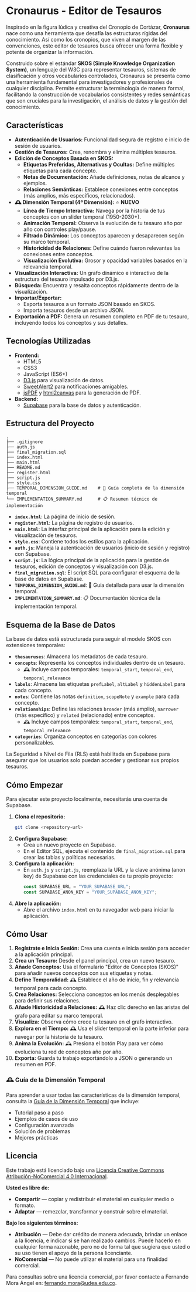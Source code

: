 # Cronaurus - Editor de Tesauros

Inspirado en la figura lúdica y creativa del Cronopio de Cortázar, **Cronaurus** nace como una herramienta que desafía las estructuras rígidas del conocimiento. Así como los cronopios, que viven al margen de las convenciones, este editor de tesauros busca ofrecer una forma flexible y potente de organizar la información.

Construido sobre el estándar **SKOS (Simple Knowledge Organization System)**, un lenguaje del W3C para representar tesauros, sistemas de clasificación y otros vocabularios controlados, Cronaurus se presenta como una herramienta fundamental para investigadores y profesionales de cualquier disciplina. Permite estructurar la terminología de manera formal, facilitando la construcción de vocabularios consistentes y redes semánticas que son cruciales para la investigación, el análisis de datos y la gestión del conocimiento.

## Características

- **Autenticación de Usuarios:** Funcionalidad segura de registro e inicio de sesión de usuarios.
- **Gestión de Tesauros:** Crea, renombra y elimina múltiples tesauros.
- **Edición de Conceptos Basada en SKOS:**
  - **Etiquetas Preferidas, Alternativas y Ocultas:** Define múltiples etiquetas para cada concepto.
  - **Notas de Documentación:** Añade definiciones, notas de alcance y ejemplos.
  - **Relaciones Semánticas:** Establece conexiones entre conceptos (más amplios, más específicos, relacionados).
- **🕰️ Dimensión Temporal (4ª Dimensión):** ⭐ **NUEVO**
  - **Línea de Tiempo Interactiva:** Navega por la historia de tus conceptos con un slider temporal (1950-2030+).
  - **Animación Temporal:** Observa la evolución de tu tesauro año por año con controles play/pause.
  - **Filtrado Dinámico:** Los conceptos aparecen y desaparecen según su marco temporal.
  - **Historicidad de Relaciones:** Define cuándo fueron relevantes las conexiones entre conceptos.
  - **Visualización Evolutiva:** Grosor y opacidad variables basados en la relevancia temporal.
- **Visualización Interactiva:** Un grafo dinámico e interactivo de la estructura del tesauro impulsado por D3.js.
- **Búsqueda:** Encuentra y resalta conceptos rápidamente dentro de la visualización.
- **Importar/Exportar:**
  - Exporta tesauros a un formato JSON basado en SKOS.
  - Importa tesauros desde un archivo JSON.
- **Exportación a PDF:** Genera un resumen completo en PDF de tu tesauro, incluyendo todos los conceptos y sus detalles.

## Tecnologías Utilizadas

- **Frontend:**
  - HTML5
  - CSS3
  - JavaScript (ES6+)
  - [D3.js](https://d3js.org/) para visualización de datos.
  - [SweetAlert2](https://sweetalert2.github.io/) para notificaciones amigables.
  - [jsPDF](https://github.com/parallax/jsPDF) y [html2canvas](https://html2canvas.hertzen.com/) para la generación de PDF.
- **Backend:**
  - [Supabase](https://supabase.io/) para la base de datos y autenticación.

## Estructura del Proyecto

```
.
├── .gitignore
├── auth.js
├── final_migration.sql
├── index.html
├── main.html
├── README.md
├── register.html
├── script.js
├── style.css
├── TEMPORAL_DIMENSION_GUIDE.md    # 📘 Guía completa de la dimensión temporal
└── IMPLEMENTATION_SUMMARY.md      # 📋 Resumen técnico de implementación
```

- **`index.html`**: La página de inicio de sesión.
- **`register.html`**: La página de registro de usuarios.
- **`main.html`**: La interfaz principal de la aplicación para la edición y visualización de tesauros.
- **`style.css`**: Contiene todos los estilos para la aplicación.
- **`auth.js`**: Maneja la autenticación de usuarios (inicio de sesión y registro) con Supabase.
- **`script.js`**: La lógica principal de la aplicación para la gestión de tesauros, edición de conceptos y visualización con D3.js.
- **`final_migration.sql`**: El script SQL para configurar el esquema de la base de datos en Supabase.
- **`TEMPORAL_DIMENSION_GUIDE.md`**: 📘 Guía detallada para usar la dimensión temporal.
- **`IMPLEMENTATION_SUMMARY.md`**: 📋 Documentación técnica de la implementación temporal.

## Esquema de la Base de Datos

La base de datos está estructurada para seguir el modelo SKOS con extensiones temporales:

- **`thesauruses`**: Almacena los metadatos de cada tesauro.
- **`concepts`**: Representa los conceptos individuales dentro de un tesauro.
  - 🕰️ Incluye campos temporales: `temporal_start`, `temporal_end`, `temporal_relevance`
- **`labels`**: Almacena las etiquetas `prefLabel`, `altLabel` y `hiddenLabel` para cada concepto.
- **`notes`**: Contiene las notas `definition`, `scopeNote` y `example` para cada concepto.
- **`relationships`**: Define las relaciones `broader` (más amplio), `narrower` (más específico) y `related` (relacionado) entre conceptos.
  - 🕰️ Incluye campos temporales: `temporal_start`, `temporal_end`, `temporal_relevance`
- **`categories`**: Organiza conceptos en categorías con colores personalizables.

La Seguridad a Nivel de Fila (RLS) está habilitada en Supabase para asegurar que los usuarios solo puedan acceder y gestionar sus propios tesauros.

## Cómo Empezar

Para ejecutar este proyecto localmente, necesitarás una cuenta de Supabase.

1.  **Clona el repositorio:**
    ```bash
    git clone <repository-url>
    ```
2.  **Configura Supabase:**
    - Crea un nuevo proyecto en Supabase.
    - En el Editor SQL, ejecuta el contenido de `final_migration.sql` para crear las tablas y políticas necesarias.
3.  **Configura la aplicación:**
    - En `auth.js` y `script.js`, reemplaza la URL y la clave anónima (anon key) de Supabase con las credenciales de tu propio proyecto:
      ```javascript
      const SUPABASE_URL = "YOUR_SUPABASE_URL";
      const SUPABASE_ANON_KEY = "YOUR_SUPABASE_ANON_KEY";
      ```
4.  **Abre la aplicación:**
    - Abre el archivo `index.html` en tu navegador web para iniciar la aplicación.

## Cómo Usar

1.  **Regístrate e Inicia Sesión:** Crea una cuenta e inicia sesión para acceder a la aplicación principal.
2.  **Crea un Tesauro:** Desde el panel principal, crea un nuevo tesauro.
3.  **Añade Conceptos:** Usa el formulario "Editor de Conceptos (SKOS)" para añadir nuevos conceptos con sus etiquetas y notas.
4.  **Define Temporalidad:** 🕰️ Establece el año de inicio, fin y relevancia temporal para cada concepto.
5.  **Crea Relaciones:** Selecciona conceptos en los menús desplegables para definir sus relaciones.
6.  **Añade Historicidad a Relaciones:** 🕰️ Haz clic derecho en las aristas del grafo para editar su marco temporal.
7.  **Visualiza:** Observa cómo crece tu tesauro en el grafo interactivo.
8.  **Explora en el Tiempo:** 🕰️ Usa el slider temporal en la parte inferior para navegar por la historia de tu tesauro.
9.  **Anima la Evolución:** 🕰️ Presiona el botón Play para ver cómo evoluciona tu red de conceptos año por año.
10. **Exporta:** Guarda tu trabajo exportándolo a JSON o generando un resumen en PDF.

### 🕰️ Guía de la Dimensión Temporal

Para aprender a usar todas las características de la dimensión temporal, consulta la [Guía de la Dimensión Temporal](TEMPORAL_DIMENSION_GUIDE.md) que incluye:
- Tutorial paso a paso
- Ejemplos de casos de uso
- Configuración avanzada
- Solución de problemas
- Mejores prácticas

## Licencia

Este trabajo está licenciado bajo una [Licencia Creative Commons Atribución-NoComercial 4.0 Internacional](http://creativecommons.org/licenses/by-nc/4.0/).

**Usted es libre de:**

*   **Compartir** — copiar y redistribuir el material en cualquier medio o formato.
*   **Adaptar** — remezclar, transformar y construir sobre el material.

**Bajo los siguientes términos:**

*   **Atribución** — Debe dar crédito de manera adecuada, brindar un enlace a la licencia, e indicar si se han realizado cambios. Puede hacerlo en cualquier forma razonable, pero no de forma tal que sugiera que usted o su uso tienen el apoyo de la persona licenciante.
*   **NoComercial** — No puede utilizar el material para una finalidad comercial.

Para consultas sobre una licencia comercial, por favor contacte a Fernando Mora Ángel en: fernando.mora@udea.edu.co.
